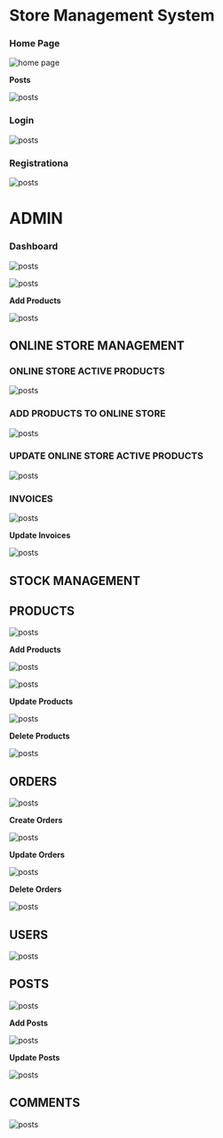 # Store Management System

### Home Page

![home page](readme/home_page_1.JPG)

**Posts**

![posts](readme/post_1.JPG)

### Login

![posts](readme/login_1.JPG)

### Registrationa

![posts](readme/registration_1.JPG)

# ADMIN

### Dashboard

![posts](readme/admin_dashboard.JPG)

![posts](readme/admin_dashboard_2.JPG)

**Add Products**

![posts](readme/update_user.JPG)

## ONLINE STORE MANAGEMENT

### ONLINE STORE ACTIVE PRODUCTS

![posts](readme/online_store_products.JPG)

### ADD PRODUCTS TO ONLINE STORE

![posts](readme/add_online_products.JPG)

### UPDATE ONLINE STORE ACTIVE PRODUCTS

![posts](readme/update_online_prodcuts.JPG)

### INVOICES

![posts](readme/view_invoice.JPG)

**Update Invoices**

![posts](readme/update_invoices.JPG)

## STOCK MANAGEMENT

## PRODUCTS

![posts](readme/products_1.JPG)

**Add Products**

![posts](readme/add_products_1.JPG)

![posts](readme/add_products_2.JPG)

**Update Products**

![posts](readme/update_product_1.JPG)

**Delete Products**

![posts](readme/delete_product_1.JPG)

## ORDERS

![posts](readme/orders_view_1.JPG)

**Create Orders**

![posts](readme/create_order_1.JPG)

**Update Orders**

![posts](readme/update_orders_1.JPG)

**Delete Orders**

![posts](readme/delete_order_1.JPG)

## USERS

![posts](readme/view_users_1.JPG)

## POSTS

![posts](readme/view_posta.JPG)

**Add Posts**

![posts](readme/add_posts.JPG)

**Update Posts**

![posts](readme/update%20posts.JPG)

## COMMENTS

![posts](readme/view_comments.JPG)
